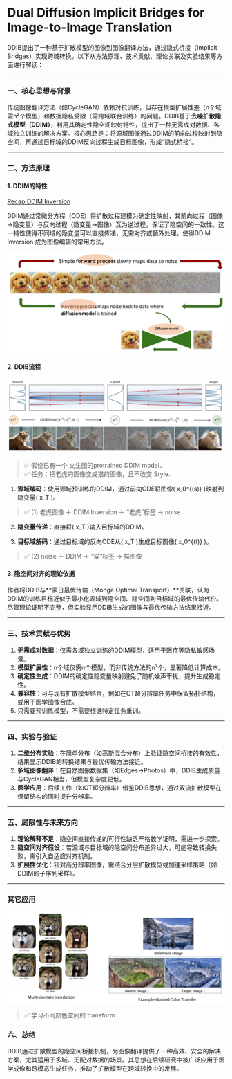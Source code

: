# Dual Diffusion Implicit Bridges for Image-to-Image Translation

DDIB提出了一种基于扩散模型的图像到图像翻译方法，通过隐式桥接（Implicit Bridges）实现跨域转换。以下从方法原理、技术贡献、理论关联及实验结果等方面进行解读：

---

### 一、核心思想与背景
传统图像翻译方法（如CycleGAN）依赖对抗训练，但存在模型扩展性差（n个域需n²个模型）和数据隐私受限（需跨域联合训练）的问题。DDIB基于**去噪扩散隐式模型（DDIM）**，利用其确定性隐空间映射特性，提出了一种无需成对数据、各域独立训练的解决方案。核心思路是：将源域图像通过DDIM的前向过程映射到隐空间，再通过目标域的DDIM反向过程生成目标图像，形成“隐式桥接”。

---

### 二、方法原理
#### 1. **DDIM的特性**

[Recap DDIM Inversion](https://caterpillarstudygroup.github.io/ReadPapers/2.html)

DDIM通过常微分方程（ODE）将扩散过程建模为确定性映射，其前向过程（图像→隐变量）与反向过程（隐变量→图像）互为逆过程，保证了隐空间的一致性。这一特性使得不同域的隐变量可以直接传递，无需对齐或额外处理。使得DDIM Inversion 成为图像编辑的常用方法。     

![](assets/D2-18.png) 

#### 2. **DDIB流程**

![](assets/D2-19.png) 

> &#x2705; 假设已有一个 文生图的pretrained DDIM model．    
> &#x2705; 任务：把老虎的图像变成猫的图像，且不改变 Sryle.     

1. **源域编码**：使用源域预训练的DDIM，通过前向ODE将图像\( x_0^{(s)} \)映射到隐变量\( x_T \)。

> &#x2705; (1) 老虎图像 ＋ DDIM Inversion ＋ “老虎”标签  → noise      

2. **隐变量传递**：直接将\( x_T \)输入目标域的DDIM。

3. **目标域解码**：通过目标域的反向ODE从\( x_T \)生成目标图像\( x_0^{(t)} \)。

> &#x2705; (2) noise ＋ DDIM ＋ “猫”标签 → 猫图像        

#### 3. **隐空间对齐的理论依据**
作者将DDIB与**蒙日最优传输（Monge Optimal Transport）**关联，认为DDIM的训练目标近似于最小化源域到隐空间、隐空间到目标域的最优传输代价。尽管理论证明不完整，但实验显示DDIB生成的图像与最优传输方法结果接近。

---

### 三、技术贡献与优势
1. **无需成对数据**：仅需各域独立训练的DDIM模型，适用于医疗等隐私敏感场景。
2. **模型扩展性**：n个域仅需n个模型，而非传统方法的n²个，显著降低计算成本。
3. **确定性生成**：DDIM的确定性隐变量映射避免了随机噪声干扰，提升生成稳定性。
4. **兼容性**：可与现有扩散模型结合，例如在CT超分辨率任务中保留拓扑结构，或用于医学图像合成。
5. 只需要预训练模型，不需要根据特定任务重训。     

---

### 四、实验与验证
1. **二维分布实验**：在简单分布（如高斯混合分布）上验证隐空间桥接的有效性，结果显示DDIB的转换结果与最优传输方法接近。
2. **多域图像翻译**：在自然图像数据集（如Edges→Photos）中，DDIB生成质量与CycleGAN相当，但模型复杂度更低。
3. **医学应用**：后续工作（如CT超分辨率）借鉴DDIB思想，通过双流扩散模型在保留结构的同时提升分辨率。

---

### 五、局限性与未来方向
1. **理论解释不足**：隐空间直接传递的可行性缺乏严格数学证明，需进一步探索。
2. **隐空间对齐假设**：若源域与目标域的隐空间分布差异过大，可能导致转换失败，需引入自适应对齐机制。
3. **扩展性优化**：针对高分辨率图像，需结合分层扩散模型或加速采样策略（如DDIM的子序列采样）。

---

### 其它应用

![](assets/D2-20.png) 

> &#x2705; 学习不同颜色空间的 transform    

### 六、总结
DDIB通过扩散模型的隐空间桥接机制，为图像翻译提供了一种高效、安全的解决方案，尤其适用于多域、无配对数据的场景。其思想在后续研究中被广泛应用于医学成像和跨模态生成任务，推动了扩散模型在跨域转换中的发展。


